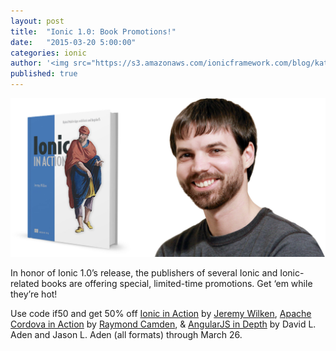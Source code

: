 ```yaml
---
layout: post
title:  "Ionic 1.0: Book Promotions!"
date:   "2015-03-20 5:00:00"
categories: ionic
author: '<img src="https://s3.amazonaws.com/ionicframework.com/blog/katie-md.jpg" class="author-icon">Katie'
published: true
---
```


![Ionic in Action](/img/blog/ionic-in-action-header.jpg)

In honor of Ionic 1.0’s release, the publishers of several Ionic and Ionic-related books are offering special, limited-time promotions. Get ‘em while they’re hot!

<!-- more -->

Use code if50 and get 50% off [Ionic in Action](http://www.manning.com/wilken/) by [Jeremy Wilken](https://twitter.com/gnomeontherun), [Apache Cordova in Action](http://www.manning.com/camden/) by [Raymond Camden](https://twitter.com/raymondcamden), & [AngularJS in Depth](http://www.manning.com/aden/) by David L. Aden and Jason L. Aden (all formats) through March 26.

